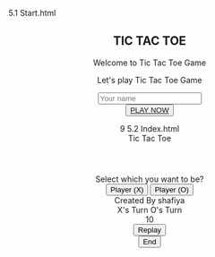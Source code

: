 5.1 Start.html
<!DOCTYPE html>
<html>
<head>
<title>start page</title>
<link rel="stylesheet"type="text/css" href="startstylesheet.css">
</head>
<body>
<header>
<center>
<h2>TIC TAC TOE</h2>
<u1>
<section id="player-login">
<div id="intro">
<main>
<p>Welcome to Tic Tac Toe Game<br /></p>
<p><span>Let's play Tic Tac Toe Game</span></p>
<form>
<input type="text" id="player" placeholder="Your name" /><br />
<button>
<a href="index.html">PLAY NOW</a>
</button>
</center>
</form>
</section>
</body>
</html>
9
5.2 Index.html
<!DOCTYPE html>
<html lang="en">
<head>
<meta charset="UTF-8">
<title>TIC TAC TOE GAME</title>
<link rel="stylesheet" href="style.css">
<link rel="stylesheet" href="https://cdnjs.cloudflare.com/ajax/libs/fontawesome/5.15.3/css/all.min.css"/>
</head>
<body>
<!-- select box -->
<div class="select-box">
<header>Tic Tac Toe</header>
<div class="content">
<div class="title">Select which you want to be?</div>
<div class="options">
<button class="playerX">Player (X)</button>
<button class="playerO">Player (O)</button>
</div>
<div class="credit">Created By shafiya</a></div>
</div>
</div>
<!-- playboard section -->
<div class="play-board">
<div class="details">
<div class="players">
<span class="Xturn">X's Turn</span>
<span class="Oturn">O's Turn</span>
<div class="slider"></div>
</div>
10
</div>
<div class="play-area">
<section>
<span class="box1"></span>
<span class="box2"></span>
<span class="box3"></span>
</section>
<section>
<span class="box4"></span>
<span class="box5"></span>
<span class="box6"></span>
</section>
<section>
<span class="box7"></span>
<span class="box8"></span>
<span class="box9"></span>
</section>
</div>
</div>
<!-- result box -->
<div class="result-box">
<div class="won-text"></div>
<div class="btn"><button>Replay</button></div>
<div class="btn">
<button>End</button><a 
href="file:///C:/Users/ELCOT/Documents/Tic%20Tac%20Toe%20project/start.html">
</div>
</div>
<script src="script.js"></script>
</body>
</html>
